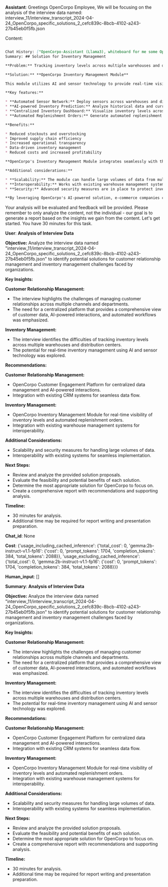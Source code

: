 **Assistant**: Greetings OpenCorpo Employee, We will be focusing on the analysis of the interview data named: interview_11/interview_transcript_2024-04-24_OpenCorpo_specific_solutions_2_cefc839c-8bcb-4102-a243-27b45eb0f5fb.json 


 Content: 

 ```md

 Chat History: ["OpenCorpo-Assistant (Llama3), whiteboard for me some OpenCorpo specific solutions. Propose a solution for customer relationship management. I will evaluate your answers and give my feedback, then propose a problem to you. You will answer and I will evaluate. Let's now begin. You have 30 minutes.", "## OpenCorpo Customer Relationship Management Solution\n\n**Problem:** Managing customer relationships across multiple channels and departments is a challenge for many organizations. Existing CRM systems often lack the flexibility and scalability needed to effectively handle the complex interactions and data of today's digital world.\n\n**Solution:** **OpenCorpo Customer Engagement Platform**\n\nThis platform leverages the power of AI and open-source technologies to provide organizations with a comprehensive and customizable solution for managing customer relationships.\n\n**Key features:**\n\n* **Centralized Customer Data:** Unify customer data from multiple sources like website analytics, email campaigns, social media, and call center records.\n* **AI-powered Interactions:** Analyze customer conversations across channels to identify patterns, predict needs, and personalize offers.\n* **Automated Workflows:** Streamline processes like lead generation, onboarding, and customer service interactions.\n* **Collaboration Tools:** Improve team communication and accountability with shared dashboards, notes, and task management.\n* **Customizable dashboards:** Visualize key performance indicators and track progress towards business goals.\n\n**Benefits:**\n\n* Improved customer retention\n* Increased sales & revenue\n* Enhanced brand reputation\n* Data-driven decision making\n* Increased operational efficiency\n\n**OpenCorpo offers flexibility and scalability to meet the unique needs of each organization. Our team of experts can help you tailor the platform to your specific requirements and achieve your business goals.**\n\n**Additional considerations:**\n\n* **Integration with existing systems:** OpenCorpo's platform seamlessly integrates with existing systems and workflows.\n* **Scalability:** The platform can scale to accommodate growing data volumes and organizational needs.\n* **Security:** Advanced security measures are in place to protect customer data.\n\n**Please let me know your feedback on this solution and if you have any other questions.**", "Well done! You've proposed a comprehensive Customer Relationship Management (CRM) solution that leverages AI and open-source technologies. Your solution addresses the challenges of managing multiple channels and departments, providing a centralized platform for customer data, AI-powered interactions, automated workflows, collaboration tools, and customizable dashboards.\n\nHere's my feedback:\n\n* Strengths:\n\t+ You've identified key pain points in existing CRM systems and proposed a tailored solution to address them.\n\t+ Your solution encompasses multiple features that cater to different aspects of customer relationships, such as data unification, AI-driven interactions, and workflow automation.\n\t+ The emphasis on scalability, integration with existing systems, and security is crucial for any organization considering a new CRM solution.\n* Areas for improvement:\n\t+ While your proposal provides a solid foundation, it would be beneficial to include more specific examples of how the OpenCorpo Customer Engagement Platform can help organizations achieve their goals (e.g., increased sales or improved customer retention).\n\t+ You could also elaborate on the AI-powered interactions feature, highlighting the types of insights and predictions that the platform can provide to customers.\n\nNow, let's propose a problem for you to solve:\n\n**Problem:** A popular e-commerce company is struggling with inventory management. They have multiple warehouses and distribution centers spread across different regions, making it difficult to track inventory levels in real-time. This has led to issues with stockouts, overstocking, and delayed shipping.\n\nCan you propose a solution for this problem that leverages the OpenCorpo platform?", "## Solution for Inventory Management\n\n**Problem:** Tracking inventory levels across multiple warehouses and distribution centers in real-time is challenging for e-commerce companies. This can lead to stockouts, overstocking, and delayed shipping.\n\n**Solution:** **OpenCorpo Inventory Management Module**\n\nThis module utilizes AI and sensor technology to provide real-time visibility of inventory levels across the entire supply chain.\n\n**Key features:**\n\n* **Automated Sensor Network:** Deploy sensors across warehouses and distribution centers to track inventory movement in real-time.\n* **AI-powered Inventory Prediction:** Analyze historical data and current trends to predict future inventory needs.\n* **Centralized Inventory Dashboard:** Visualize inventory levels across all locations in real-time.\n* **Automated Replenishment Orders:** Generate automated replenishment orders based on inventory predictions and consumption patterns.\n\n**Benefits:**\n\n* Reduced stockouts and overstocking\n* Improved supply chain efficiency\n* Increased operational transparency\n* Data-driven inventory management\n* Reduced costs and increased profitability\n\n**OpenCorpo's Inventory Management Module integrates seamlessly with the Customer Engagement Platform to provide a holistic view of inventory performance and optimize the entire supply chain process.**\n\n**Additional considerations:**\n\n* **Scalability:** The module can handle large volumes of data from multiple sensors and warehouses.\n* **Interoperability:** Works with existing warehouse management systems and logistics software.\n* **Security:** Advanced security measures are in place to protect inventory data from unauthorized access.\n\n**By leveraging OpenCorpo's AI-powered solution, e-commerce companies can achieve real-time visibility of inventory levels, optimize their supply chain, and ensure seamless delivery of products to their customers.**"] 
 Summary: ## Solution for Inventory Management

**Problem:** Tracking inventory levels across multiple warehouses and distribution centers in real-time is challenging for e-commerce companies. This can lead to stockouts, overstocking, and delayed shipping.

**Solution:** **OpenCorpo Inventory Management Module**

This module utilizes AI and sensor technology to provide real-time visibility of inventory levels across the entire supply chain.

**Key features:**

* **Automated Sensor Network:** Deploy sensors across warehouses and distribution centers to track inventory movement in real-time.
* **AI-powered Inventory Prediction:** Analyze historical data and current trends to predict future inventory needs.
* **Centralized Inventory Dashboard:** Visualize inventory levels across all locations in real-time.
* **Automated Replenishment Orders:** Generate automated replenishment orders based on inventory predictions and consumption patterns.

**Benefits:**

* Reduced stockouts and overstocking
* Improved supply chain efficiency
* Increased operational transparency
* Data-driven inventory management
* Reduced costs and increased profitability

**OpenCorpo's Inventory Management Module integrates seamlessly with the Customer Engagement Platform to provide a holistic view of inventory performance and optimize the entire supply chain process.**

**Additional considerations:**

* **Scalability:** The module can handle large volumes of data from multiple sensors and warehouses.
* **Interoperability:** Works with existing warehouse management systems and logistics software.
* **Security:** Advanced security measures are in place to protect inventory data from unauthorized access.

**By leveraging OpenCorpo's AI-powered solution, e-commerce companies can achieve real-time visibility of inventory levels, optimize their supply chain, and ensure seamless delivery of products to their customers.** 
``` 


 Your analysis will be evaluated and feedback will be provided. Please remember to only analyze the content, not the individual - our goal is to generate a report based on the insights we gain from the content. Let's get started. You have 30 minutes for this task.

**User**: **Analysis of Interview Data**

**Objective:** Analyze the interview data named "interview_11/interview_transcript_2024-04-24_OpenCorpo_specific_solutions_2_cefc839c-8bcb-4102-a243-27b45eb0f5fb.json" to identify potential solutions for customer relationship management and inventory management challenges faced by organizations.

**Key Insights:**

**Customer Relationship Management:**

* The interview highlights the challenges of managing customer relationships across multiple channels and departments.
* The need for a centralized platform that provides a comprehensive view of customer data, AI-powered interactions, and automated workflows was emphasized.

**Inventory Management:**

* The interview identifies the difficulties of tracking inventory levels across multiple warehouses and distribution centers.
* The potential for real-time inventory management using AI and sensor technology was explored.

**Recommendations:**

**Customer Relationship Management:**

* OpenCorpo Customer Engagement Platform for centralized data management and AI-powered interactions.
* Integration with existing CRM systems for seamless data flow.

**Inventory Management:**

* OpenCorpo Inventory Management Module for real-time visibility of inventory levels and automated replenishment orders.
* Integration with existing warehouse management systems for interoperability.

**Additional Considerations:**

* Scalability and security measures for handling large volumes of data.
* Interoperability with existing systems for seamless implementation.


**Next Steps:**

* Review and analyze the provided solution proposals.
* Evaluate the feasibility and potential benefits of each solution.
* Determine the most appropriate solution for OpenCorpo to focus on.
* Create a comprehensive report with recommendations and supporting analysis.

**Timeline:**

* 30 minutes for analysis.
* Additional time may be required for report writing and presentation preparation.

**Chat_id**: None

**Cost**: {'usage_including_cached_inference': {'total_cost': 0, 'gemma:2b-instruct-v1.1-fp16': {'cost': 0, 'prompt_tokens': 1704, 'completion_tokens': 384, 'total_tokens': 2088}}, 'usage_excluding_cached_inference': {'total_cost': 0, 'gemma:2b-instruct-v1.1-fp16': {'cost': 0, 'prompt_tokens': 1704, 'completion_tokens': 384, 'total_tokens': 2088}}}

**Human_input**: []

**Summary**: **Analysis of Interview Data**

**Objective:** Analyze the interview data named "interview_11/interview_transcript_2024-04-24_OpenCorpo_specific_solutions_2_cefc839c-8bcb-4102-a243-27b45eb0f5fb.json" to identify potential solutions for customer relationship management and inventory management challenges faced by organizations.

**Key Insights:**

**Customer Relationship Management:**

* The interview highlights the challenges of managing customer relationships across multiple channels and departments.
* The need for a centralized platform that provides a comprehensive view of customer data, AI-powered interactions, and automated workflows was emphasized.

**Inventory Management:**

* The interview identifies the difficulties of tracking inventory levels across multiple warehouses and distribution centers.
* The potential for real-time inventory management using AI and sensor technology was explored.

**Recommendations:**

**Customer Relationship Management:**

* OpenCorpo Customer Engagement Platform for centralized data management and AI-powered interactions.
* Integration with existing CRM systems for seamless data flow.

**Inventory Management:**

* OpenCorpo Inventory Management Module for real-time visibility of inventory levels and automated replenishment orders.
* Integration with existing warehouse management systems for interoperability.

**Additional Considerations:**

* Scalability and security measures for handling large volumes of data.
* Interoperability with existing systems for seamless implementation.


**Next Steps:**

* Review and analyze the provided solution proposals.
* Evaluate the feasibility and potential benefits of each solution.
* Determine the most appropriate solution for OpenCorpo to focus on.
* Create a comprehensive report with recommendations and supporting analysis.

**Timeline:**

* 30 minutes for analysis.
* Additional time may be required for report writing and presentation preparation.

